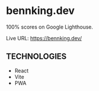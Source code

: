 # bennking.dev
100% scores on Google Lighthouse.

Live URL: https://bennking.dev/

## TECHNOLOGIES 

- React
- Vite
- PWA
